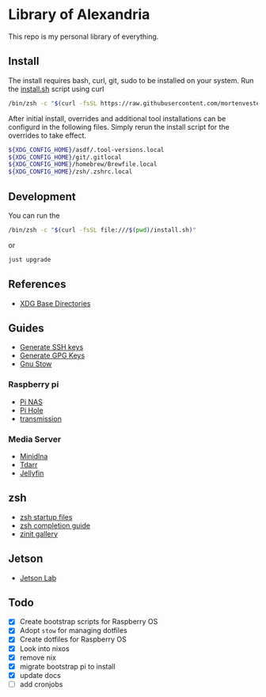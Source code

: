 # Library of Alexandria

This repo is my personal library of everything.

## Install

The install requires bash, curl, git, sudo to be installed on your system. Run the [install.sh](./install.sh) script using curl

```sh
/bin/zsh -c "$(curl -fsSL https://raw.githubusercontent.com/mortenvester1/library-of-alexandria/refs/heads/main/install.sh)"
```

After initial install, overrides and additional tool installations can be configurd in the following files. Simply rerun the install script for the overrides to take effect.

```sh
${XDG_CONFIG_HOME}/asdf/.tool-versions.local
${XDG_CONFIG_HOME}/git/.gitlocal
${XDG_CONFIG_HOME}/homebrew/Brewfile.local
${XDG_CONFIG_HOME}/zsh/.zshrc.local
```

## Development

You can run the

```sh
/bin/zsh -c "$(curl -fsSL file:///$(pwd)/install.sh)"
```

or

```sh
just upgrade
```

## References

- [XDG Base Directories](https://specifications.freedesktop.org/basedir-spec/latest/)

## Guides

- [Generate SSH keys](https://docs.github.com/en/authentication/connecting-to-github-with-ssh/generating-a-new-ssh-key-and-adding-it-to-the-ssh-agent)
- [Generate GPG Keys](https://docs.github.com/en/authentication/managing-commit-signature-verification/generating-a-new-gpg-key)
- [Gnu Stow](https://tamerlan.dev/how-i-manage-my-dotfiles-using-gnu-stow/)

### Raspberry pi

- [Pi NAS](https://www.raspberrypi.com/tutorials/nas-box-raspberry-pi-tutorial/)
- [Pi Hole](https://www.raspberrypi.com/tutorials/running-pi-hole-on-a-raspberry-pi/)
- [transmission](https://pimylifeup.com/raspberry-pi-transmission/)

### Media Server

- [Minidlna](https://bbrks.me/rpi-minidlna-media-server/)
- [Tdarr](https://docs.tdarr.io/docs/welcome/what)
- [Jellyfin](https://itsfoss.com/jellyfin-raspberry-pi/)

## zsh

- [zsh startup files](https://zsh.sourceforge.io/Doc/Release/Files.html)
- [zsh completion guide](https://thevaluable.dev/zsh-completion-guide-examples/)
- [zinit gallery](https://zdharma-continuum.github.io/zinit/wiki/GALLERY/#plugins)

## Jetson

- [Jetson Lab](https://www.jetson-ai-lab.com/)

## Todo

- [x] Create bootstrap scripts for Raspberry OS
- [x] Adopt `stow` for managing dotfiles
- [x] Create dotfiles for Raspberry OS
- [x] Look into nixos
- [x] remove nix
- [x] migrate bootstrap pi to install
- [x] update docs
- [ ] add cronjobs
